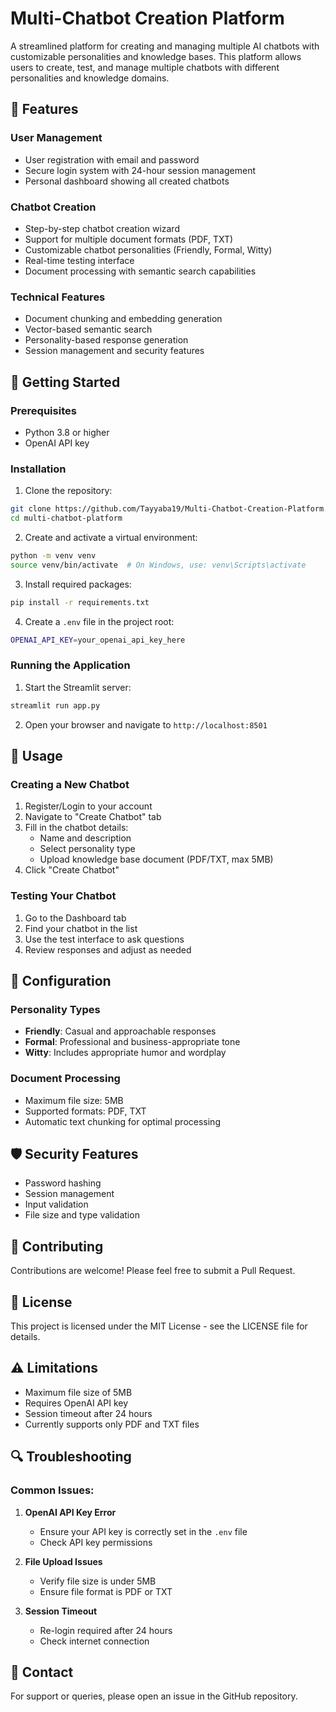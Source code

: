 # Multi-Chatbot Creation Platform

A streamlined platform for creating and managing multiple AI chatbots with customizable personalities and knowledge bases. This platform allows users to create, test, and manage multiple chatbots with different personalities and knowledge domains.

## 🌟 Features

### User Management
- User registration with email and password
- Secure login system with 24-hour session management
- Personal dashboard showing all created chatbots

### Chatbot Creation
- Step-by-step chatbot creation wizard
- Support for multiple document formats (PDF, TXT)
- Customizable chatbot personalities (Friendly, Formal, Witty)
- Real-time testing interface
- Document processing with semantic search capabilities

### Technical Features
- Document chunking and embedding generation
- Vector-based semantic search
- Personality-based response generation
- Session management and security features

## 🚀 Getting Started

### Prerequisites
- Python 3.8 or higher
- OpenAI API key

### Installation

1. Clone the repository:
```bash
git clone https://github.com/Tayyaba19/Multi-Chatbot-Creation-Platform.git
cd multi-chatbot-platform
```

2. Create and activate a virtual environment:
```bash
python -m venv venv
source venv/bin/activate  # On Windows, use: venv\Scripts\activate
```

3. Install required packages:
```bash
pip install -r requirements.txt
```

4. Create a `.env` file in the project root:
```bash
OPENAI_API_KEY=your_openai_api_key_here
```

### Running the Application

1. Start the Streamlit server:
```bash
streamlit run app.py
```

2. Open your browser and navigate to `http://localhost:8501`

## 📖 Usage

### Creating a New Chatbot
1. Register/Login to your account
2. Navigate to "Create Chatbot" tab
3. Fill in the chatbot details:
   - Name and description
   - Select personality type
   - Upload knowledge base document (PDF/TXT, max 5MB)
4. Click "Create Chatbot"

### Testing Your Chatbot
1. Go to the Dashboard tab
2. Find your chatbot in the list
3. Use the test interface to ask questions
4. Review responses and adjust as needed

## 🔧 Configuration

### Personality Types
- **Friendly**: Casual and approachable responses
- **Formal**: Professional and business-appropriate tone
- **Witty**: Includes appropriate humor and wordplay

### Document Processing
- Maximum file size: 5MB
- Supported formats: PDF, TXT
- Automatic text chunking for optimal processing

## 🛡️ Security Features
- Password hashing
- Session management
- Input validation
- File size and type validation

## 🤝 Contributing
Contributions are welcome! Please feel free to submit a Pull Request.

## 📝 License
This project is licensed under the MIT License - see the LICENSE file for details.

## ⚠️ Limitations
- Maximum file size of 5MB
- Requires OpenAI API key
- Session timeout after 24 hours
- Currently supports only PDF and TXT files

## 🔍 Troubleshooting

### Common Issues:
1. **OpenAI API Key Error**
   - Ensure your API key is correctly set in the `.env` file
   - Check API key permissions

2. **File Upload Issues**
   - Verify file size is under 5MB
   - Ensure file format is PDF or TXT

3. **Session Timeout**
   - Re-login required after 24 hours
   - Check internet connection

## 📮 Contact
For support or queries, please open an issue in the GitHub repository.